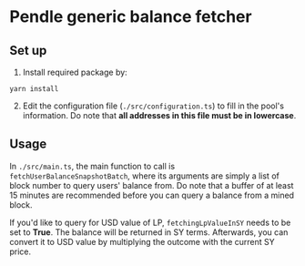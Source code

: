 # Pendle generic balance fetcher


## Set up

1. Install required package by:

```
yarn install
```

2. Edit the configuration file (`./src/configuration.ts`) to fill in the pool's information. Do note that **all addresses in this file must be in lowercase**.

## Usage

In `./src/main.ts`, the main function to call is `fetchUserBalanceSnapshotBatch`, where its arguments are simply a list of block number to query users' balance from. Do note that a buffer of at least 15 minutes are recommended before you can query a balance from a mined block.

If you'd like to query for USD value of LP, `fetchingLpValueInSY` needs to be set to **True**. The balance will be returned in SY terms. Afterwards, you can convert it to USD value by multiplying the outcome with the current SY price.

